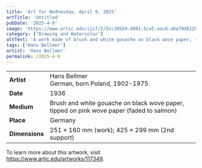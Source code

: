 ```yaml
---
title: 'Art for Wednesday, April 9, 2025'
artTitle: 'Untitled'
pubDate: '2025-4-9'
image: 'https://www.artic.edu/iiif/2/5cc38b59-d001-5ce5-aac6-a8a79d6128d6/full/1686,/0/default.jpg'
category: ['Drawing and Watercolor']
altText: 'A work made of brush and white gouache on black wove paper, tipped on pink wove paper (faded to salmon).'
tags: ['Hans Bellmer']
artist: 'Hans Bellmer'
permalink: /2025-4-9
---
```

 
| | | 
|---|---| 
| **Artist** | Hans Bellmer<br>German, born Poland, 1902-1975 | 
| **Date** | 1936 | 
| **Medium** | Brush and white gouache on black wove paper, tipped on pink wove paper (faded to salmon) | 
| **Place** | Germany | 
| **Dimensions** | 251 × 160 mm (work); 425 × 299 mm (2nd support) | 
 
To learn more about this artwork, visit https://www.artic.edu/artworks/117349. 
<style> table {width: 100%;} </style>
